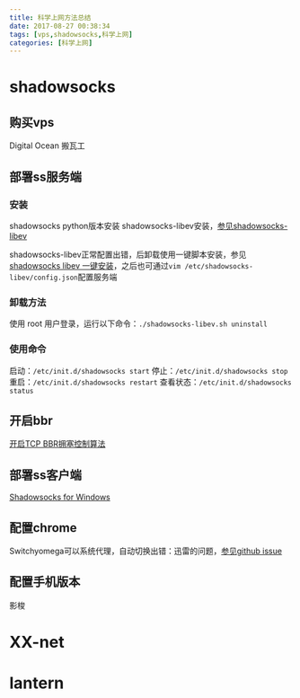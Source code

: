 ```yaml
---
title: 科学上网方法总结
date: 2017-08-27 00:38:34
tags: [vps,shadowsocks,科学上网]
categories: [科学上网]
---
```


# shadowsocks
## 购买vps
Digital Ocean
搬瓦工
## 部署ss服务端
### 安装
shadowsocks python版本安装
shadowsocks-libev安装，[参见shadowsocks-libev](https://github.com/shadowsocks/shadowsocks-libev)
<!-- more -->
shadowsocks-libev正常配置出错，后卸载使用一键脚本安装，参见[shadowsocks libev 一键安装](https://github.com/iMeiji/shadowsocks_install/wiki/shadowsocks-libev-%E4%B8%80%E9%94%AE%E5%AE%89%E8%A3%85)，之后也可通过`vim /etc/shadowsocks-libev/config.json`配置服务端

### 卸载方法
使用 root 用户登录，运行以下命令：`./shadowsocks-libev.sh uninstall`

### 使用命令
启动：`/etc/init.d/shadowsocks start`
停止：`/etc/init.d/shadowsocks stop`
重启：`/etc/init.d/shadowsocks restart`
查看状态：`/etc/init.d/shadowsocks status`

## 开启bbr
[开启TCP BBR拥塞控制算法](https://github.com/iMeiji/shadowsocks_install/wiki/%E5%BC%80%E5%90%AFTCP-BBR%E6%8B%A5%E5%A1%9E%E6%8E%A7%E5%88%B6%E7%AE%97%E6%B3%95)
## 部署ss客户端
[Shadowsocks for Windows](https://github.com/shadowsocks/shadowsocks-windows/releases)
## 配置chrome
Switchyomega可以系统代理，自动切换出错：迅雷的问题，[参见github issue](https://github.com/FelisCatus/SwitchyOmega/issues/557)
## 配置手机版本
影梭
# XX-net
# lantern